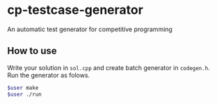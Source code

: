 # cp-testcase-generator
An automatic test generator for competitive programming

## How to use
Write your solution in `sol.cpp` and create batch generator in `codegen.h`.  
Run the generator as folows.
```bash
$user make
$user ./run
```